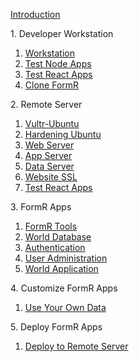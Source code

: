 
<h>[Introduction                        ](/fr0001_FormR-Introduction.md)

<h>1. Developer Workstation</h>
 
 1. [Workstation			    ](/Setup/fr0101_Setup-Developer-Workstation.md)  
 2. [Test Node Apps 			](/Setup/fr0102_Test-Node-Apps.md)             
 3. [Test React Apps 			](/Setup/fr0102_Test-React-Apps.md)             
 4. [Clone FormR                ](/Setup/fr0103_Clone-FormR.md)										

<h>2. Remote Server</h>
 1. [Vultr-Ubuntu               ](/Setup/fr0301_Setup-Vultr-Ubuntu.md)
 2. [Hardening Ubuntu           ](/Setup/fr0302_Setup-Hardening-Ubuntu.md)
 3. [Web Server                 ](/Setup/fr0303_Setup-Web-Server-Ubuntu.md)
 4. [App Server                 ](/Setup/fr0304_Setup-App-Server-Ubuntu.md)
 5. [Data Server                ](/Setup/fr0305_Setup-Data-Server-Ubuntu.md)
 6. [Website SSL                ](/Setup/fr0306_Setup-Website-SSL-Ubuntu.md)
 7. [Test React Apps            ](/Setup/fr0307_Test-React-App-Ubuntu.md)

<h>3. FormR Apps</h>
 1. [FormR Tools                ](/FormR/fr0401_FRTools-Setup.md)
 2. [World Database             ](/FormR/fr0401_World-Database-Access.md)
 3. [Authentication             ](/FormR/fr0402_Authentication.md)
 4. [User Administration        ](/FormR/fr0403_User-Administration.md)
 5. [World Application          ](/FormR/fr0404_Complete-World-Application.md)

<h>4. Customize FormR Apps</h>
 1. [Use Your Own Data          ](/FormR/fr0501_Use-Your_Qwn_Data.md)

<h>5. Deploy FormR Apps</h>
 1. [Deploy to Remote Server    ](/FormR/fr0601_Deloy-To-Remote_Server.md)